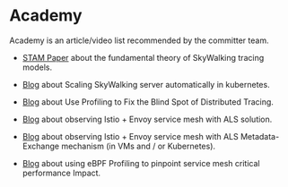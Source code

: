 # Academy

Academy is an article/video list recommended by the committer team.

- [STAM Paper](../papers/stam.md) about the fundamental theory of SkyWalking tracing models.

- [Blog](https://skywalking.apache.org/blog/2022-01-24-scaling-with-apache-skywalking/) about Scaling SkyWalking server automatically in kubernetes.

- [Blog](https://skywalking.apache.org/blog/2020-04-13-apache-skywalking-profiling/) about Use Profiling to Fix the Blind Spot of Distributed Tracing.

- [Blog](https://skywalking.apache.org/blog/2020-12-03-obs-service-mesh-with-sw-and-als/) about observing Istio + Envoy service mesh with ALS solution.

- [Blog](https://skywalking.apache.org/blog/obs-service-mesh-vm-with-sw-and-als/) about observing Istio + Envoy service mesh with ALS Metadata-Exchange mechanism (in VMs and / or Kubernetes).

- [Blog](https://skywalking.apache.org/blog/2022-07-05-pinpoint-service-mesh-critical-performance-impact-by-using-ebpf/) about using eBPF Profiling to pinpoint service mesh critical performance Impact.